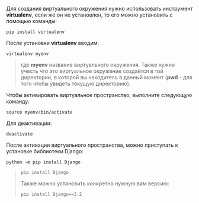 Для создания виртуального окружения нужно использовать инструмент **virtualenv**, если же он не установлен, то его можно установить с помощью команды:

```
pip install virtualenv
```

После установки **virtualenv** вводим:

```
virtualenv myenv
```

> где **myenv** название виртуального окружения. Также нужно учесть что это виртуальное окружение создаётся в той директории, в которой вы находитесь в данный момент (**pwd** - для того чтобы увидеть текущую директорию).

Чтобы активировать виртуальное пространство, выполните следующую команду:

```
source myenv/bin/activate
```

Для деактивации:

```
deactivate
```

После активации виртуального пространства, можно приступать к установке библиотеки Django:

```
python -m pip install Django
```

>```
>pip install Django
>```
>
> Также можно установить конкретно нужную вам версию:
>```
>pip install Django==3.2
>```